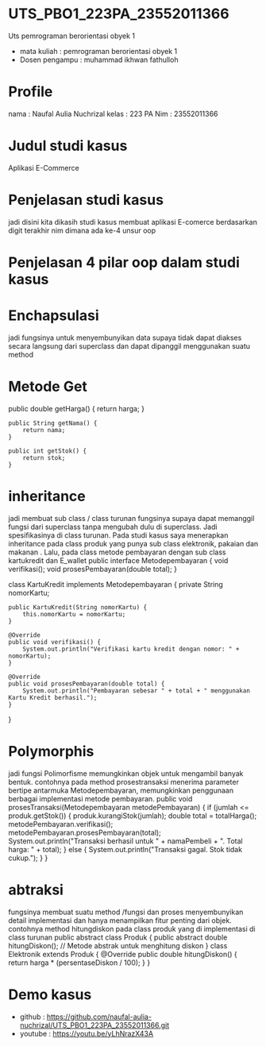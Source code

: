 # UTS_PBO1_223PA_23552011366
Uts pemrograman berorientasi obyek 1

- mata kuliah    : pemrograman berorientasi obyek 1
- Dosen pengampu : muhammad ikhwan fathulloh

# Profile
nama  : Naufal Aulia Nuchrizal
kelas : 223 PA
Nim   : 23552011366

# Judul studi kasus
Aplikasi E-Commerce

# Penjelasan studi kasus
 jadi disini kita dikasih studi kasus membuat aplikasi E-comerce berdasarkan digit terakhir nim dimana ada ke-4 unsur oop
# Penjelasan 4 pilar oop dalam studi kasus
# Enchapsulasi
   jadi fungsinya untuk menyembunyikan data supaya tidak dapat diakses secara langsung dari superclass dan dapat dipanggil menggunakan suatu method
# Metode Get
public double getHarga() {
        return harga;
    }

    public String getNama() {
        return nama;
    }

    public int getStok() {
        return stok;
    }
    
# inheritance
   jadi membuat sub class / class turunan fungsinya supaya dapat memanggil fungsi dari superclass tanpa mengubah dulu di superclass. Jadi spesifikasinya di class turunan. Pada studi kasus saya menerapkan inheritance pada class produk yang punya sub class elektronik, pakaian dan makanan . Lalu, pada class metode pembayaran dengan sub class kartukredit dan E_wallet
   public interface Metodepembayaran {
    void verifikasi();
    void prosesPembayaran(double total);
}

class KartuKredit implements Metodepembayaran {
    private String nomorKartu;

    public KartuKredit(String nomorKartu) {
        this.nomorKartu = nomorKartu;
    }

    @Override
    public void verifikasi() {
        System.out.println("Verifikasi kartu kredit dengan nomor: " + nomorKartu);
    }

    @Override
    public void prosesPembayaran(double total) {
        System.out.println("Pembayaran sebesar " + total + " menggunakan Kartu Kredit berhasil.");
    }
}
   
# Polymorphis
   jadi fungsi Polimorfisme memungkinkan objek untuk mengambil banyak bentuk. contohnya pada method prosestransaksi menerima parameter bertipe antarmuka Metodepembayaran, memungkinkan penggunaan berbagai implementasi metode pembayaran.
   public void prosesTransaksi(Metodepembayaran metodePembayaran) {
        if (jumlah <= produk.getStok()) {
            produk.kurangiStok(jumlah);
            double total = totalHarga();
            metodePembayaran.verifikasi();
            metodePembayaran.prosesPembayaran(total);
            System.out.println("Transaksi berhasil untuk " + namaPembeli + ". Total harga: " + total);
        } else {
            System.out.println("Transaksi gagal. Stok tidak cukup.");
        }
    }
   
# abtraksi
   fungsinya membuat suatu method /fungsi dan proses menyembunyikan detail implementasi dan hanya menampilkan fitur penting dari objek. contohnya method hitungdiskon pada class produk yang di implementasi di class turunan
   public abstract class Produk {
   public abstract double hitungDiskon(); // Metode abstrak untuk menghitung diskon
   }
   class Elektronik extends Produk {
    @Override
    public double hitungDiskon() {
        return harga * (persentaseDiskon / 100);
    }
}
   
# Demo kasus
- github  : https://github.com/naufal-aulia-nuchrizal/UTS_PBO1_223PA_23552011366.git
- youtube : https://youtu.be/yLhNrazX43A

